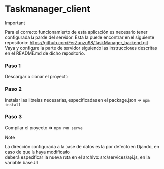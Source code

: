 # Taskmanager_client
> [!IMPORTANT]
> Para el correcto funcionamiento de esta aplicación es necesario tener configurada la parde del servidor. 
> Esta la puede encontrar en el siguiente repositorio: https://github.com/FerZunzu98/TaskManager_backend.git <br>
> Vaya y configure la parte de servidor siguiendo las instrucciones descritas en el README.md de dicho repositorio. 

### Paso 1

Descargar o clonar el proyecto

### Paso 2

Instalar las libreias necesarias, especificadas en el package.json => `npm install`

### Paso 3

Compilar el proyecto => `npm run serve`

> [!NOTE]
> La dirección configurada a la base de datos es la por defecto en Djando, en caso de que la haya modificado <br>
> deberá especificar la nueva ruta en el archivo: src/services/api.js, en la variable baseUrl
